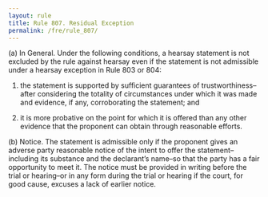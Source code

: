 ```yaml
---
layout: rule
title: Rule 807. Residual Exception
permalink: /fre/rule_807/
---
```


(a) In General. Under the following conditions, a hearsay statement is not excluded by the rule against hearsay even if the statement is not admissible under a hearsay exception in Rule 803 or 804:


1. the statement is supported by sufficient guarantees of trustworthiness–after considering the totality of circumstances under which it was made and evidence, if any, corroborating the statement; and


2. it is more probative on the point for which it is offered than any other evidence that the proponent can obtain through reasonable efforts.


(b) Notice. The statement is admissible only if the proponent gives an adverse party reasonable notice of the intent to offer the statement–including its substance and the declarant’s name–so that the party has a fair opportunity to meet it. The notice must be provided in writing before the trial or hearing–or in any form during the trial or hearing if the court, for good cause, excuses a lack of earlier notice.

